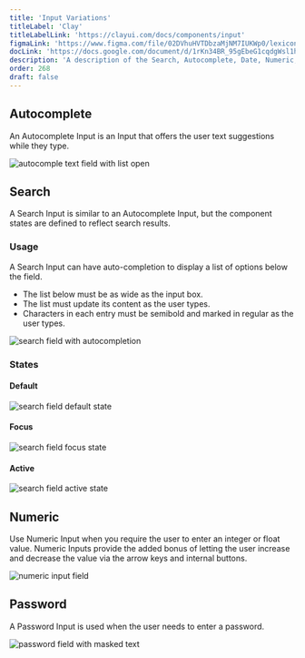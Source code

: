 ```yaml
---
title: 'Input Variations'
titleLabel: 'Clay'
titleLabelLink: 'https://clayui.com/docs/components/input'
figmaLink: 'https://www.figma.com/file/02DVhuHVTDbzaMjNM7IUKWp0/lexicon?node-id=6033%3A2985'
docLink: 'https://docs.google.com/document/d/1rKn34BR_95gEbeG1cqdgWsl1h6buo1MPdG9Jrgz_xU4/edit?usp=sharing'
description: 'A description of the Search, Autocomplete, Date, Numeric, and Password input variations.'
order: 268
draft: false
---
```


## Autocomplete

An Autocomplete Input is an Input that offers the user text suggestions while they type.

![autocomple text field with list open](/images/lexicon/AutocompleteTextField.png)

## Search 

A Search Input is similar to an Autocomplete Input, but the component states are defined to reflect search results.

### Usage

A Search Input can have auto-completion to display a list of options below the field.

-   The list below must be as wide as the input box.
-   The list must update its content as the user types.
-   Characters in each entry must be semibold and marked in regular as the user types.

![search field with autocompletion](/images/lexicon/AutocompleteTextField.png)

### States

#### Default

![search field default state](/images/lexicon/InputSearch.jpg)

#### Focus

![search field focus state](/images/lexicon/InputSearchFocus.jpg)

#### Active

![search field active state](/images/lexicon/InputSearchActive.jpg)

## Numeric

Use Numeric Input when you require the user to enter an integer or float value. Numeric Inputs provide the added bonus of letting the user increase and decrease the value via the arrow keys and internal buttons.

![numeric input field](/images/lexicon/InputNumeric.jpg)

## Password

A Password Input is used when the user needs to enter a password.

![password field with masked text](/images/lexicon/InputPassword.jpg)
